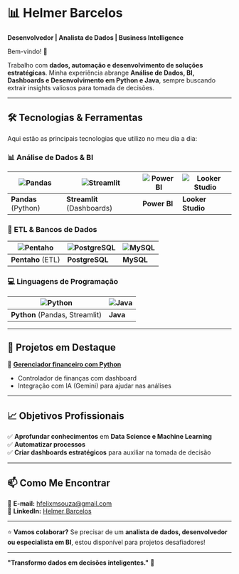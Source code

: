 # **📊 Helmer Barcelos**  

**Desenvolvedor | Analista de Dados | Business Intelligence**  

Bem-vindo! 👋  

Trabalho com **dados, automação e desenvolvimento de soluções estratégicas**. Minha experiência abrange **Análise de Dados, BI, Dashboards e Desenvolvimento em Python e Java**, sempre buscando extrair insights valiosos para tomada de decisões.  

---

## **🛠️ Tecnologias & Ferramentas**  

Aqui estão as principais tecnologias que utilizo no meu dia a dia:  

### **📊 Análise de Dados & BI**  
| ![Pandas](https://img.shields.io/badge/Pandas-2C2D72?style=for-the-badge&logo=pandas&logoColor=white) | ![Streamlit](https://img.shields.io/badge/Streamlit-FF4B4B?style=for-the-badge&logo=Streamlit&logoColor=white) | ![Power BI](https://img.shields.io/badge/PowerBI-F2C811?style=for-the-badge&logo=Power%20BI&logoColor=black) | ![Looker Studio](https://img.shields.io/badge/Looker_Studio-4285F4?style=for-the-badge&logo=google&logoColor=white) |  
|--|--|--|--|  
| **Pandas** (Python) | **Streamlit** (Dashboards) | **Power BI** | **Looker Studio** |  

### **🔄 ETL & Bancos de Dados**  
| ![Pentaho](https://img.shields.io/badge/Pentaho-FF6C37?style=for-the-badge&logo=pentaho&logoColor=white) | ![PostgreSQL](https://img.shields.io/badge/PostgreSQL-316192?style=for-the-badge&logo=postgresql&logoColor=white) | ![MySQL](https://img.shields.io/badge/MySQL-005C84?style=for-the-badge&logo=mysql&logoColor=white) |  
|--|--|--|  
| **Pentaho** (ETL) | **PostgreSQL** | **MySQL** |  

### **💻 Linguagens de Programação**  
| ![Python](https://img.shields.io/badge/Python-3776AB?style=for-the-badge&logo=python&logoColor=white) | ![Java](https://img.shields.io/badge/Java-ED8B00?style=for-the-badge&logo=openjdk&logoColor=white) |  
|--|--|  
| **Python** (Pandas, Streamlit) | **Java** |  

---

## **🚀 Projetos em Destaque**  

🔹 **[Gerenciador financeiro com Python](https://github.com/Helmelhor/melhoria-financeiro)**  
- Controlador de finanças com dashboard  
- Integração com IA (Gemini) para ajudar nas análises  

---

## **📈 Objetivos Profissionais**  

✅ **Aprofundar conhecimentos** em **Data Science e Machine Learning**  
✅ **Automatizar processos**  
✅ **Criar dashboards estratégicos** para auxiliar na tomada de decisão  

---

## **📫 Como Me Encontrar**  

📧 **E-mail:** [hfelixmsouza@gmail.com](mailto:hfelixmsouza@gmail.com)  
🔗 **LinkedIn:** [Helmer Barcelos](https://www.linkedin.com/in/helmer-barcelos-a46734289/)  

---

⭐ **Vamos colaborar?** Se precisar de um **analista de dados, desenvolvedor ou especialista em BI**, estou disponível para projetos desafiadores!  

--- 

**"Transformo dados em decisões inteligentes."** 🚀  
